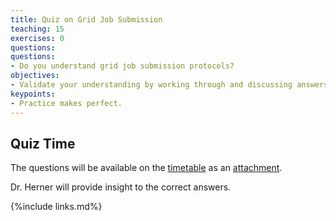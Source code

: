 ```yaml
---
title: Quiz on Grid Job Submission
teaching: 15
exercises: 0
questions:
questions:
- Do you understand grid job submission protocols?
objectives:
- Validate your understanding by working through and discussing answers to several questions.
keypoints:
- Practice makes perfect.
---
```


## Quiz Time

The questions will be available on the [timetable][indico-timetable] as an [attachment](https://indico.fnal.gov/event/54191/sessions/20499/attachments/155051/201850/Quiz_Grid_Jobs_20220512.pdf).

Dr. Herner will provide insight to the correct answers.

<!--
## Session Video

The session will be captured on video a placed here after the workshop for asynchronous study.

<center>
<iframe width="560" height="315" src="https://www.youtube.com/embed/khGvlKB__cQ" title="DUNE Computing Tutorial May 2021 Day 2 Grid Job Quiz " frameborder="0" allow="accelerometer; autoplay; clipboard-write; encrypted-media; gyroscope; picture-in-picture" allowfullscreen></iframe>
</center>-->


[indico-timetable]: https://indico.fnal.gov/event/54191/timetable/#all
[sc-etherpad]: https://pad.carpentries.org/


{%include links.md%} 

